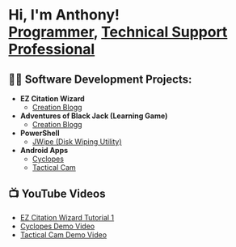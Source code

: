 <h1>Hi, I'm Anthony! <br/><a href="https://github.com/ALNorman1">Programmer</a>, <a href="">Technical Support Professional</a>

<h2>👨‍💻 Software Development Projects:</h2>

- <b>EZ Citation Wizard</b>
  - [Creation Blogg](https://citationwizard.blogspot.com/)
- <b>Adventures of Black Jack (Learning Game)</b>
  - [Creation Blogg](https://blackjacklearning.blogspot.com/2024/02/) 
- <b>PowerShell</b>
  - [JWipe (Disk Wiping Utility)](https://github.com/ALNorman/PowerShell1)
- <b>Android Apps</b>
  - [Cyclopes](https://www.youtube.com/watch?v=6LUulpEZvL4)
  - [Tactical Cam](https://www.youtube.com/watch?v=pi1Rk78jrf0)
    

<h2>📺  YouTube Videos</h2>

- [EZ Citation Wizard Tutorial 1](https://youtu.be/G5ife5wJSlE)
- [Cyclopes Demo Video](https://www.youtube.com/watch?v=6LUulpEZvL4)
- [Tactical Cam Demo Video](https://www.youtube.com/watch?v=pi1Rk78jrf0)
